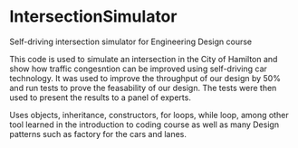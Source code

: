 # IntersectionSimulator
Self-driving intersection simulator for Engineering Design course


This code is used to simulate an intersection in the City of Hamilton and show how traffic congesntion can be improved using self-driving car technology. 
It was used to improve the throughput of our design by 50% and run tests to prove the feasability of our design. 
The tests were then used to present the results to a panel of experts.

Uses objects, inheritance, constructors, for loops, while loop, among other tool learned in the introduction to coding course as well as many Design patterns such as factory for the cars and lanes.
